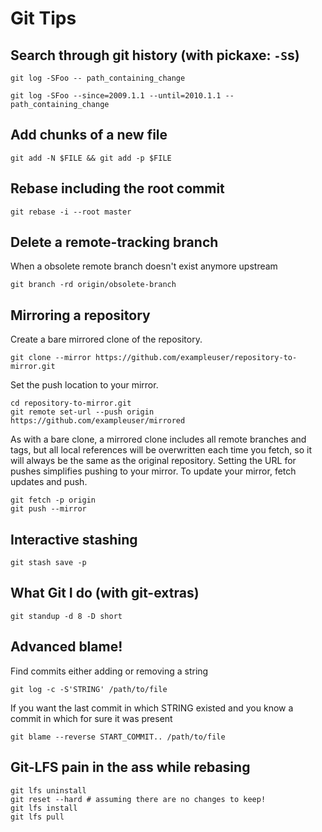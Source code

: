 # Git Tips

## Search through git history (with pickaxe: `-S`s)

    git log -SFoo -- path_containing_change

    git log -SFoo --since=2009.1.1 --until=2010.1.1 -- path_containing_change

## Add chunks of a new file

    git add -N $FILE && git add -p $FILE

## Rebase including the root commit

    git rebase -i --root master

## Delete a remote-tracking branch

When a obsolete remote branch doesn't exist anymore upstream

    git branch -rd origin/obsolete-branch

## Mirroring a repository

Create a bare mirrored clone of the repository.

    git clone --mirror https://github.com/exampleuser/repository-to-mirror.git

Set the push location to your mirror.

    cd repository-to-mirror.git
    git remote set-url --push origin https://github.com/exampleuser/mirrored

As with a bare clone, a mirrored clone includes all remote branches and tags,
but all local references will be overwritten each time you fetch, so it will
always be the same as the original repository. Setting the URL for pushes
simplifies pushing to your mirror. To update your mirror, fetch updates and
push.

    git fetch -p origin
    git push --mirror

## Interactive stashing

    git stash save -p

## What Git I do (with git-extras)

    git standup -d 8 -D short

## Advanced blame!

Find commits either adding or removing a string

    git log -c -S'STRING' /path/to/file

If you want the last commit in which STRING existed and you know a commit
in which for sure it was present

    git blame --reverse START_COMMIT.. /path/to/file

## Git-LFS pain in the ass while rebasing

    git lfs uninstall
    git reset --hard # assuming there are no changes to keep!
    git lfs install
    git lfs pull
